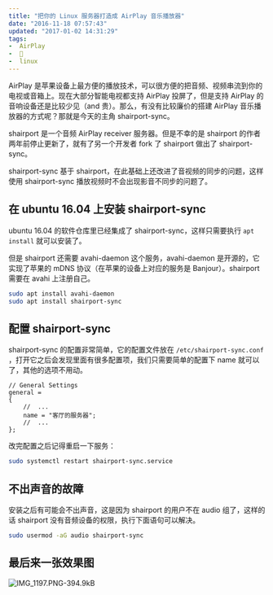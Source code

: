 ```yaml
---
title: "把你的 Linux 服务器打造成 AirPlay 音乐播放器"
date: "2016-11-18 07:57:43"
updated: "2017-01-02 14:31:29"
tags:
-  AirPlay
-  
-  linux
---
```



AirPlay 是苹果设备上最方便的播放技术，可以很方便的把音频、视频串流到你的电视或音箱上。现在大部分智能电视都支持 AirPlay 投屏了，但是支持 AirPlay 的音响设备还是比较少见（and 贵）。那么，有没有比较廉价的搭建 AirPlay 音乐播放器的方式呢？那就是今天的主角 shairport-sync。

[](/notename/ "make your linux server a airplay player")

shairport 是一个音频 AirPlay receiver 服务器。但是不幸的是 shairport 的作者两年前停止更新了，就有了另一个开发者 fork 了 shairport 做出了 shairport-sync。

shairport-sync 基于 shairport，在此基础上还改进了音视频的同步的问题，这样使用 shairport-sync 播放视频时不会出现影音不同步的问题了。

## 在 ubuntu 16.04 上安装 shairport-sync

ubuntu 16.04 的软件仓库里已经集成了 shairport-sync，这样只需要执行 `apt install` 就可以安装了。

但是 shairport 还需要 avahi-daemon 这个服务，avahi-daemon 是开源的，它实现了苹果的 mDNS 协议（在苹果的设备上对应的服务是 Banjour）。shairport 需要在 avahi 上注册自己。

```bash
sudo apt install avahi-daemon
sudo apt install shairport-sync
```

## 配置 shairport-sync

shairport-sync 的配置非常简单，它的配置文件放在 `/etc/shairport-sync.conf` ，打开它之后会发现里面有很多配置项，我们只需要简单的配置下 name 就可以了，其他的选项不用动。

```
// General Settings
general =
{
    //	...
    name = "客厅的服务器";
    //	...
};

```

改完配置之后记得重启一下服务：

```bash
sudo systemctl restart shairport-sync.service
```

## 不出声音的故障

安装之后有可能会不出声音，这是因为 shairport 的用户不在 audio 组了，这样的话 shairport 没有音频设备的权限，执行下面语句可以解决。

```bash
sudo usermod -aG audio shairport-sync
```

## 最后来一张效果图

![IMG_1197.PNG-394.9kB][1]

  [1]: http://static.zybuluo.com/zwh8800/uw62xa700g4emr8karlhey0x/IMG_1197.PNG
